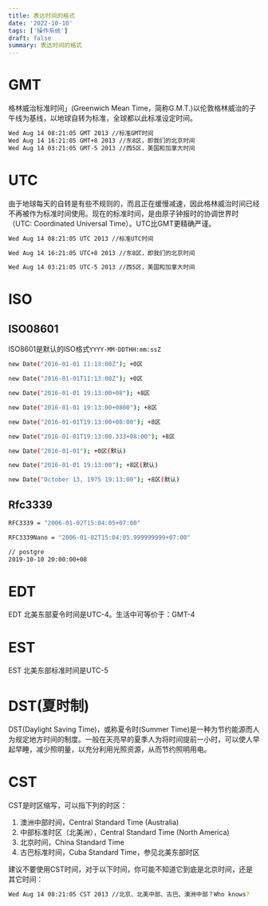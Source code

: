 ```yaml
---
title: 表达时间的格式
date: '2022-10-10'
tags: ['操作系统']
draft: false
summary: 表达时间的格式
---
```


# GMT

格林威治标准时间」(Greenwich Mean Time，简称G.M.T.)以伦敦格林威治的子午线为基线，以地球自转为标准，全球都以此标准设定时间。

```bash
Wed Aug 14 08:21:05 GMT 2013 //标准GMT时间
Wed Aug 14 16:21:05 GMT+8 2013 //东8区，即我们的北京时间
Wed Aug 14 03:21:05 GMT-5 2013 //西5区，美国和加拿大时间
```

# UTC

由于地球每天的自转是有些不规则的，而且正在缓慢减速，因此格林威治时间已经不再被作为标准时间使用。现在的标准时间，是由原子钟报时的协调世界时（UTC: Coordinated Universal Time）。UTC比GMT更精确严谨。

```bash
Wed Aug 14 08:21:05 UTC 2013 //标准UTC时间 

Wed Aug 14 16:21:05 UTC+8 2013 //东8区，即我们的北京时间 

Wed Aug 14 03:21:05 UTC-5 2013 //西5区，美国和加拿大时间
```

# ISO

## ISO08601

ISO8601是默认的ISO格式`YYYY-MM-DDTHH:mm:ssZ`

```bash
new Date("2016-01-01 11:13:00Z"); +0区 

new Date("2016-01-01T11:13:00Z"); +0区 

new Date("2016-01-01 19:13:00+08"); +8区 

new Date("2016-01-01 19:13:00+0800"); +8区 

new Date("2016-01-01T19:13:00+08:00"); +8区 

new Date("2016-01-01T19:13:00.333+08:00"); +8区 

new Date("2016-01-01"); +0区(默认) 

new Date("2016-01-01 19:13:00"); +8区(默认) 

new Date("October 13, 1975 19:13:00"); +8区(默认)
```


## Rfc3339

```bash
RFC3339 = "2006-01-02T15:04:05+07:00" 

RFC3339Nano = "2006-01-02T15:04:05.999999999+07:00"

// postgre
2019-10-10 20:00:00+08
```

# EDT

EDT 北美东部夏令时间是UTC-4。生活中可等价于：GMT-4

# EST

EST 北美东部标准时间是UTC-5

# DST(夏时制)

DST(Daylight Saving Time)，或称夏令时(Summer Time)是一种为节约能源而人为规定地方时间的制度。一般在天亮早的夏季人为将时间提前一小时，可以使人早起早睡，减少照明量，以充分利用光照资源，从而节约照明用电。

# CST

CST是时区缩写，可以指下列的时区：

1.  澳洲中部时间，Central Standard Time (Australia)
2.  中部标准时区（北美洲），Central Standard Time (North America)
3.  北京时间，China Standard Time
4.  古巴标准时间，Cuba Standard Time，参见北美东部时区

建议不要使用CST时间，对于以下时间，你可能不知道它到底是北京时间，还是其它时间：

```bash
Wed Aug 14 08:21:05 CST 2013 //北京、北美中部、古巴、澳洲中部？Who knows?
```